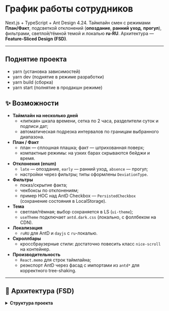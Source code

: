 # График работы сотрудников

Next.js + TypeScript + Ant Design 4.24. Таймлайн смен с режимами **План/Факт**, подсветкой отклонений (**опоздание**, **ранний уход**,
**прогул**), фильтрами, светлой/тёмной темой и локалью **ru-RU**. Архитектура — **Feature-Sliced Design (FSD)**.

---

## Поднятие проекта

-   yarn (установка зависимостей)
-   yarn dev (поднятие в режиме разработки)
-   yarn build (сборка)
-   yarn start (полнятие в продакшн режиме)

## ✨ Возможности

-   **Таймлайн на несколько дней**
    -   «липкая» шкала времени, сетка по 2 часа, разделители суток и подписи дат;
    -   автоматическая подрезка интервалов по границам выбранного диапазона.
-   **План / Факт**
    -   план — сплошная плашка; факт — штрихованная поверх;
    -   компактные режимы: на узких барах скрываются бейджи и время.
-   **Отклонения (enum)**
    -   `late` — опоздание, `early` — ранний уход, `absence` — прогул;
    -   настройки через фильтры; типы оформлены `DeviationType`.
-   **Фильтры**
    -   показ/скрытие факта;
    -   чекбоксы по отклонениям;
    -   пример HOC над AntD Checkbox — `PersistedCheckbox` (сохранение состояния в LocalStorage).
-   **Тема**
    -   светлая/тёмная; выбор сохраняется в LS (`ui-theme`);
    -   `useTheme` подключает `antd.dark.css` (локально, с фоллбеком на CDN).
-   **Локализация**
    -   `ruRU` для AntD и `dayjs` с `ru`-локалью.
-   **Скроллбары**
    -   кроссбраузерные стили: достаточно повесить класс `nice-scroll` на контейнер.
-   **Производительность**
    -   `React.memo` для строк таймлайна;
    -   реэкспорт AntD через фасад с импортами из `antd*` для корректного tree-shaking.

---

## 🧱 Архитектура (FSD)

<details>
<summary><strong>Структура проекта</strong></summary>

```text
src/
├─ app/
│  ├─ layout.tsx
│  └─ page.tsx
├─ widgets/
│  └─ schedule/
│     ├─ ui/
│     │  ├─ Schedule.tsx
│     │  ├─ Timeline.tsx
│     │  └─ Row.tsx
│     └─ timeline.css
├─ features/
│  └─ timeline-filters/
│     ├─ ui/
│     │  └─ Filters.tsx
│     └─ model/
│        └─ types.ts
├─ entities/
│  └─ shift/
│     ├─ model/
│     │  ├─ types.ts
│     │  └─ deviation.ts
│     └─ lib/
│        ├─ buildFactIndex.ts
│        ├─ groupRows.ts
│        └─ timeScale.ts
├─ shared/
│  ├─ config/
│  │  └─ theme/
│  │     └─ useTheme.ts
│  ├─ lib/
|  |  └─ antd/
|  |     └─ reexport.ts  # фасад-реэкспорт AntD
│  │  └─ date/
│  │     └─ getInitialRange.ts
│  ├─ styles/
│  │  └─ scrollbars.css
│  └─ ui/
│     ├─ PersistedCheckbox.tsx   # пример HOC над Checkbox
│     └─ timeline/
│        └─ size.ts
└─ public/
   └─ data/
      ├─ plan.json
      └─ fact.json
```
